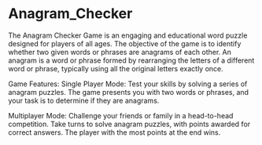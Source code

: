 # Anagram_Checker


The Anagram Checker Game is an engaging and educational word puzzle designed for players of all ages. The objective of the game is to identify whether two given words or phrases are anagrams of each other. An anagram is a word or phrase formed by rearranging the letters of a different word or phrase, typically using all the original letters exactly once.

Game Features:
Single Player Mode: Test your skills by solving a series of anagram puzzles. The game presents you with two words or phrases, and your task is to determine if they are anagrams.

Multiplayer Mode: Challenge your friends or family in a head-to-head competition. Take turns to solve anagram puzzles, with points awarded for correct answers. The player with the most points at the end wins.


